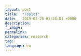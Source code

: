 ```yaml
---
layout: post
title:  "Topics"
date:   2019-03-26 03:28:01 +0000
description:
f_image:
permalink:
categories: research
tag:
language: en
---
```

